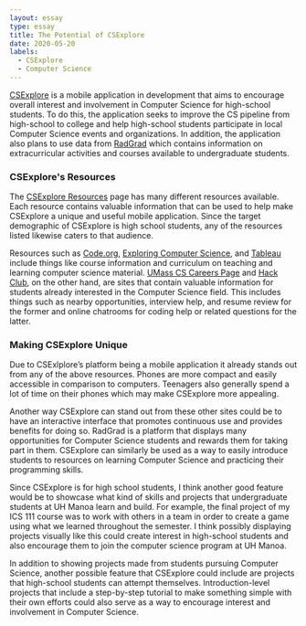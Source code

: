 ```yaml
---
layout: essay
type: essay
title: The Potential of CSExplore
date: 2020-05-20
labels:
  - CSExplore
  - Computer Science
---
```


[CSExplore](https://radgrad.github.io/docs/csexplore/goals) is a mobile application in development that aims to encourage overall interest and involvement in Computer Science for high-school students. To do this, the application seeks to improve the CS pipeline from high-school to college and help high-school students participate in local Computer Science events and organizations. In addition, the application also plans to use data from [RadGrad](https://radgrad.ics.hawaii.edu/) which contains information on extracurricular activities and courses available to undergraduate students.

### CSExplore's Resources

The [CSExplore Resources](https://radgrad.github.io/docs/csexplore/resources) page has many different resources available. Each resource contains valuable information that can be used to help make CSExplore a unique and useful mobile application. Since the target demographic of CSExplore is high school students, any of the resources listed likewise caters to that audience. 

Resources such as [Code.org](https://code.org/educate/curriculum/high-school), [Exploring Computer Science](http://www.exploringcs.org/), and [Tableau](https://www.tableau.com/data-for-kids) include things like course information and curriculum on teaching and learning computer science material. [UMass CS Careers Page](https://www.cics.umass.edu/careers/) and [Hack Club](https://hackclub.com/), on the other hand, are sites that contain valuable information for students already interested in the Computer Science field. This includes things such as nearby opportunities, interview help, and resume review for the former and online chatrooms for coding help or related questions for the latter.

### Making CSExplore Unique

Due to CSExlplore’s platform being a mobile application it already stands out from any of the above resources. Phones are more compact and easily accessible in comparison to computers. Teenagers also generally spend a lot of time on their phones which may make CSExplore more appealing. 

Another way CSExplore can stand out from these other sites could be to have an interactive interface that promotes continuous use and provides benefits for doing so. RadGrad is a platform that displays many opportunities for Computer Science students and rewards them for taking part in them. CSExplore can similarly be used as a way to easily introduce students to resources on learning Computer Science and practicing their programming skills. 

Since CSExplore is for high school students, I think another good feature would be to showcase what kind of skills and projects that undergraduate students at UH Manoa learn and build. For example, the final project of my ICS 111 course was to work with others in a team in order to create a game using what we learned throughout the semester. I think possibly displaying projects visually like this could create interest in high-school students and also encourage them to join the computer science program at UH Manoa. 

In addition to showing projects made from students pursuing Computer Science, another possible feature that CSExplore could include are projects that high-school students can attempt themselves. Introduction-level projects that include a step-by-step tutorial to make something simple with their own efforts could also serve as a way to encourage interest and involvement in Computer Science. 
